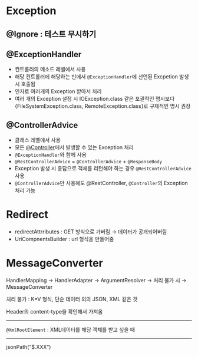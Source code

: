 # Exception

## @Ignore : 테스트 무시하기

## @ExceptionHandler

- 컨트롤러의 메소드 레벨에서 사용
- 해당 컨트롤러에 해당하는 빈에서 `@ExceptionHandler`에 선언된 Excpetion 발생시 호출됨
- 인자로 여러개의 Exception 받아서 처리
- 여러 개의 Exception 설정 시 IOException.class 같은 포괄적인 명시보다 {FileSystemException.class, RemoteException.class}로 구체적인 명시 권장

## @ControllerAdvice

- 클래스 레벨에서 사용
- 모든 [@Controller](/Spring/A.Controller.md)에서 발생할 수 있는 Exception 처리
- `@ExceptionHandler`와 함께 사용
- `@RestControllerAdvice` = `@ControllerAdvice` + `@ResponseBody`
- Exception 발생 시 응답으로 객체를 리턴해야 하는 경우 `@RestControllerAdvice` 사용
- `@ControllerAdvice`만 사용해도 @RestController, `@Controller`의 Exception 처리 가능

# Redirect

- redirectAttrributes : GET 방식으로 가버림 → 데이터가 공개되어버림
- UriCompnentsBuilder : url 형식을 만들어줌

# MessageConverter

HandlerMapping → HandlerAdapter → ArgumentResolver → 처리 불가 시 → MessageConverter

처리 불가 : K=V 형식, 단순 데이터 외의 JSON, XML 같은 것

Header의 content-type을 확인해서 가져옴

---

`@XmlRootElement` : XML데이터를 해당 객체를 받고 싶을 때

---

jsonPath(”$.XXX”)